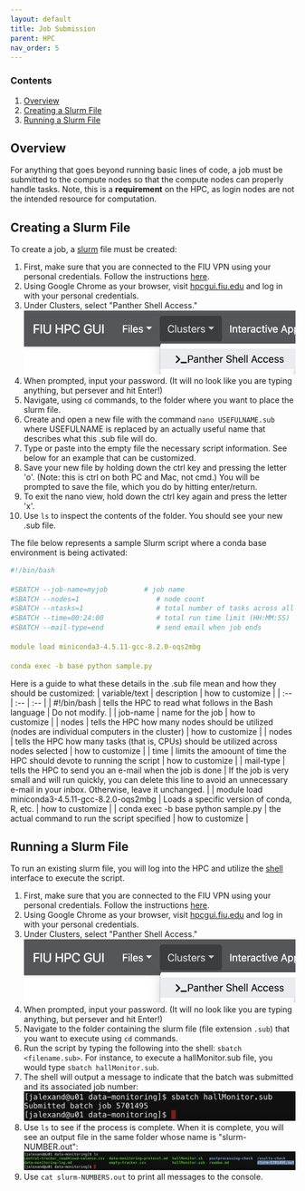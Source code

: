 ```yaml
---
layout: default
title: Job Submission
parent: HPC
nav_order: 5
---
```


### Contents
1. [Overview](#overview)
2. [Creating a Slurm File](#creating-a-slurm-file)
3. [Running a Slurm File](#running-a-slurm-file)


## Overview
For anything that goes beyond running basic lines of code, a job must be submitted to the compute nodes so that the compute nodes can properly handle tasks. Note, this is a **requirement** on the HPC, as login nodes are not the intended resource for computation.

## Creating a Slurm File
To create a job, a [slurm](https://slurm.schedmd.com/documentation.html) file must be created:
1. First, make sure that you are connected to the FIU VPN using your personal credentials. Follow the instructions [here](https://fiu.service-now.com/sp?id=kb_article&sys_id=6c3c789ddb899780b16af969af96193d).
2. Using Google Chrome as your browser, visit [hpcgui.fiu.edu](hpcgui.fiu.edu) and log in with your personal credentials.
3. Under Clusters, select "Panther Shell Access."
![shell-access](https://raw.githubusercontent.com/NDCLab/wiki/main/docs/_assets/hpc/shell-access.png)
4. When prompted, input your password. (It will no look like you are typing anything, but persever and hit Enter!)
5. Navigate, using `cd` commands, to the folder where you want to place the slurm file.
6. Create and open a new file with the command `nano USEFULNAME.sub` where USEFULNAME is replaced by an actually useful name that describes what this .sub file will do.
7. Type or paste into the empty file the necessary script information. See below for an example that can be customized.
8. Save your new file by holding down the ctrl key and pressing the letter 'o'. (Note: this is ctrl on both PC and Mac, not cmd.) You will be prompted to save the file, which you do by hitting enter/return.
9. To exit the nano view, hold down the ctrl key again and press the letter 'x'.
10. Use `ls` to inspect the contents of the folder. You should see your new .sub file.

The file below represents a sample Slurm script where a conda base environment is being activated: 

```yml
#!/bin/bash

#SBATCH --job-name=myjob         # job name
#SBATCH --nodes=1                	# node count
#SBATCH --ntasks=1               	# total number of tasks across all nodes
#SBATCH --time=00:24:00          	# total run time limit (HH:MM:SS)
#SBATCH --mail-type=end          	# send email when job ends

module load miniconda3-4.5.11-gcc-8.2.0-oqs2mbg

conda exec -b base python sample.py
```

Here is a guide to what these details in the .sub file mean and how they should be customized:
| variable/text  | description  | how to customize  |
| :--  | :--  | :--  |
| #!/bin/bash  | tells the HPC to read what follows in the Bash language  | Do not modify.  |
| job-name  | name for the job  | how to customize  |
| nodes  | tells the HPC how many nodes should be utilized (nodes are individual computers in the cluster)  | how to customize  |
| nodes  | tells the HPC how many tasks (that is, CPUs) should be utilized across nodes selected | how to customize  |
| time  | limits the amoount of time the HPC should devote to running the script  | how to customize  |
| mail-type  | tells the HPC to send you an e-mail when the job is done  | If the job is very small and will run quickly, you can delete this line to avoid an unnecessary e-mail in your inbox. Otherwise, leave it unchanged.  |
| module load miniconda3-4.5.11-gcc-8.2.0-oqs2mbg  | Loads a specific version of conda, R, etc.  | how to customize  |
| conda exec -b base python sample.py  | the actual command to run the script specified  | how to customize  |


## Running a Slurm File
To run an existing slurm file, you will log into the HPC and utilize the [shell](https://ndclab.github.io/wiki/docs/technical-docs/shell.html) interface to execute the script.
1. First, make sure that you are connected to the FIU VPN using your personal credentials. Follow the instructions [here](https://fiu.service-now.com/sp?id=kb_article&sys_id=6c3c789ddb899780b16af969af96193d).
2. Using Google Chrome as your browser, visit [hpcgui.fiu.edu](hpcgui.fiu.edu) and log in with your personal credentials.
3. Under Clusters, select "Panther Shell Access."
![shell-access](https://raw.githubusercontent.com/NDCLab/wiki/main/docs/_assets/hpc/shell-access.png)
4. When prompted, input your password. (It will no look like you are typing anything, but persever and hit Enter!)
5. Navigate to the folder containing the slurm file (file extension `.sub`) that you want to execute using `cd` commands.
6. Run the script by typing the following into the shell: `sbatch <filename.sub>`. For instance, to execute a hallMonitor.sub file, you would type `sbatch hallMonitor.sub`.
7. The shell will output a message to indicate that the batch was submitted and its associated job number:
![sbatch-submit](https://raw.githubusercontent.com/NDCLab/wiki/main/docs/_assets/hpc/sbatch-submit.png)
8. Use `ls` to see if the process is complete. When it is complete, you will see an output file in the same folder whose name is "slurm-NUMBER.out":
![sbatch-output](https://raw.githubusercontent.com/NDCLab/wiki/main/docs/_assets/hpc/sbatch-output.png)
9. Use `cat slurm-NUMBERS.out` to print all messages to the console.
